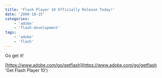 ```yaml
---
title: 'Flash Player 10 Officially Release Today!'
date: '2008-10-15'
categories:
    - 'adobe'
    - 'flash-development'
tags:
    - 'adobe'
    - 'flash'
---
```


Go get it!

[https://www.adobe.com/go/getflash](https://www.adobe.com/go/getflash 'Get Flash Player 10')
